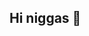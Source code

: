 ## Hi niggas 👋

<!--
**nxnfkx/nxnfkx** is a ✨ _special_ ✨ repository because its `README.md` (this file) appears on your GitHub profile.

Here are some ideas to get you started:

- 🔭 I’m currently working on my ass...
- 🌱 I’m currently learning how to make niggas cun...
- 👯 I’m looking to collaborate on nigga porn ...
- 🤔 I’m looking for help with a bbc ...
- 💬 Ask me about gay nigga sex ...
- 📫 How to reach me: in the hood...
- 😄 Pronouns: nigga/er...
- ⚡ Fun fact: i suck niggas dick on daily...
-->
